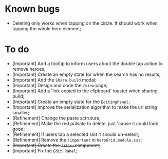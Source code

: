# Known bugs

- Deleting only works when tapping on the circle. It should work when tapping the whole hero element;

# To do

- [Important] Add a tooltip to inform users about the double tap action to remove heroes;
- [Important] Create an empty state for when the search has no results;
- [Important] Add the `Share build` modal;
- [Important] Design and code the `/view` page;
- [Important] Add a 'link copied to the clipboard' toaster when sharing build;
- [Important] Create an empty state for the `EditingPanel`;
- [Important] Improve the serialization algorithm to make the url string smaller;
- [Refinement] Change the paste sctruture;
- [Refinement] Make the red pulsate to delete, just 'cause it could look good;
- [Refinement] If users tap a selected slot it should un-select;
- [Refinement] Remove the `!important` in `heroGrid.module.css`;
- ~~[Important] Create the `filter`component;~~
- ~~[Important] Fix the `Edit Panel`;~~
